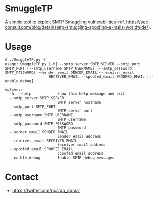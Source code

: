 # SmuggleTP

A simple tool to exploit SMTP Smuggling vulnerabilities (ref. https://sec-consult.com/blog/detail/smtp-smuggling-spoofing-e-mails-worldwide/).

# Usage

```
$ ./SmuggleTP.py -h
usage: SmuggleTP.py [-h] --smtp_server SMTP_SERVER --smtp_port SMTP_PORT [--smtp_username SMTP_USERNAME] [--smtp_password SMTP_PASSWORD] --sender_email SENDER_EMAIL --receiver_email
                    RECEIVER_EMAIL --spoofed_email SPOOFED_EMAIL [--enable_debug]

options:
  -h, --help            show this help message and exit
  --smtp_server SMTP_SERVER
                        SMTP server hostname
  --smtp_port SMTP_PORT
                        SMTP server port
  --smtp_username SMTP_USERNAME
                        SMTP username
  --smtp_password SMTP_PASSWORD
                        SMTP password
  --sender_email SENDER_EMAIL
                        Sender email address
  --receiver_email RECEIVER_EMAIL
                        Receiver email address
  --spoofed_email SPOOFED_EMAIL
                        Spoofed email address
  --enable_debug        Enable SMTP debug messages
```

# Contact

* https://twitter.com/ricardo_iramar
